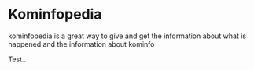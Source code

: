 # Kominfopedia
kominfopedia is a great way to give and get the information about what is happened and the information about kominfo

Test..
